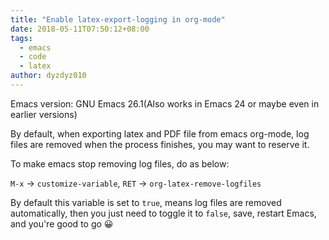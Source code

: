 ```yaml
---
title: "Enable latex-export-logging in org-mode"
date: 2018-05-11T07:50:12+08:00
tags:
  - emacs
  - code
  - latex
author: dyzdyz010
---
```


Emacs version: GNU Emacs 26.1(Also works in Emacs 24 or maybe even in earlier versions)

By default, when exporting latex and PDF file from emacs org-mode, log files are removed when the process finishes, you may want to reserve it.

To make emacs stop removing log files, do as below:

`M-x` -> `customize-variable`, `RET` -> `org-latex-remove-logfiles`

By default this variable is set to `true`, means log files are removed automatically, then you just need to toggle it to `false`, save, restart Emacs, and you're good to go 😀